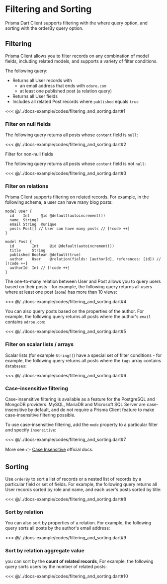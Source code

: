 # Filtering and Sorting

Prisma Dart Client supports filtering with the where query option, and sorting with the orderBy query option.

## Filtering

Prisma Client allows you to filter records on any combination of model fields, including related models, and supports a variety of filter conditions.

The following query:

- Returns all User records with
  - an email address that ends with `odore.com`
  - at least one published post (a relation query)
- Returns all User fields
- Includes all related Post records where `published` equals `true`

<<< @/../docs-example/codes/filtering_and_sorting.dart#1

### Filter on null fields

The following query returns all posts whose `content` field is `null`:

<<< @/../docs-example/codes/filtering_and_sorting.dart#2

Filter for non-null fields

The following query returns all posts whose `content` field is not `null`:

<<< @/../docs-example/codes/filtering_and_sorting.dart#3

### Filter on relations

Prisma Client supports filtering on related records. For example, in the following schema, a user can have many blog posts:

```prisma
model User {
  id    Int     @id @default(autoincrement())
  name  String?
  email String  @unique
  posts Post[] // User can have many posts // [!code ++]
}

model Post {
  id        Int     @id @default(autoincrement())
  title     String
  published Boolean @default(true)
  author    User    @relation(fields: [authorId], references: [id]) // [!code ++]
  authorId  Int // [!code ++]
}
```

The one-to-many relation between User and Post allows you to query users based on their posts - for example, the following query returns all users where at least one post (`some`) has more than 10 views:

<<< @/../docs-example/codes/filtering_and_sorting.dart#4

You can also query posts based on the properties of the author. For example, the following query returns all posts where the author's `email` contains `odroe.com`:

<<< @/../docs-example/codes/filtering_and_sorting.dart#5

### Filter on scalar lists / arrays

Scalar lists (for example `String[]`) have a special set of filter conditions - for example, the following query returns all posts where the `tags` array contains `databases`:

<<< @/../docs-example/codes/filtering_and_sorting.dart#6

### Case-insensitive filtering

Case-insensitive filtering is available as a feature for the PostgreSQL and MongoDB providers. MySQL, MariaDB and Microsoft SQL Server are case-insensitive by default, and do not require a Prisma Client feature to make case-insensitive filtering possible.

To use case-insensitive filtering, add the `mode` property to a particular filter and specify `insensitive`:

<<< @/../docs-example/codes/filtering_and_sorting.dart#7

More see 👉 [Case Insensitive](https://www.prisma.io/docs/orm/prisma-client/queries/case-sensitivity) official docs.

## Sorting

Use `orderBy` to sort a list of records or a nested list of records by a particular field or set of fields. For example, the following query returns all User records sorted by role and name, and each user's posts sorted by title:

<<< @/../docs-example/codes/filtering_and_sorting.dart#8

### Sort by relation

You can also sort by properties of a relation. For example, the following query sorts all posts by the author's email address:

<<< @/../docs-example/codes/filtering_and_sorting.dart#9

### Sort by relation aggregate value

you can sort by the **count of related records**,
For example, the following query sorts users by the number of related posts:

<<< @/../docs-example/codes/filtering_and_sorting.dart#10
